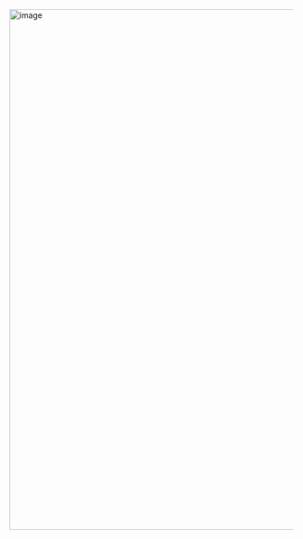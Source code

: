 <img width="924" alt="image" src="https://github.com/Freemill/realworld/assets/76586084/f95fb8ab-9e28-4f28-a505-1451fe0182cd">
